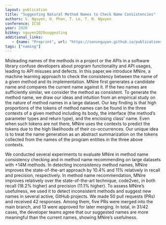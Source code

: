 ```yaml
---
layout: publication
title: "Suggesting Natural Method Names to Check Name Consistencies"
authors: S. Nguyen, H. Phan, T. Le, T. N. Nguyen
conference: ICSE
year: 2020
bibkey: nguyen2020suggesting
additional_links:
   - {name: "Preprint", url: "https://sonvnguyen.github.io/publications/icse20-final.pdf"}
tags: ["naming"]
---
```

Misleading names of the methods in a project or the APIs in a software library confuse developers about program functionality
and API usages, leading to API misuses and defects. In this paper,we introduce MNire, a machine learning approach to check the
consistency between the name of a given method and its implementation. MNire first generates a candidate name and compares the
current name against it. If the two names are sufficiently similar, we consider the method as consistent. To generate the method name,
we draw our ideas and intuition from an empirical study on the nature of method names in a large dataset. Our key finding is that
high proportions of the tokens of method names can be found in the three contexts of a given method including its body,
the interface (the method’s parameter types and return type), and the enclosing class’ name. Even when such tokens are not there,
MNire uses the contexts to predict the tokens due to the high likelihoods of their co-occurrences. Our unique idea is to treat
the name generation as an abstract summarization on the tokens collected from the names of the program entities in the three
above contexts.

We conducted several experiments to evaluate MNire in method name consistency checking and in method name
recommending on large datasets with +14M methods. In detecting inconsistency method names, MNire improves the state-of-the-art
approach by 10.4% and 11% relatively in recall and precision, respectively. In method name recommendation, MNire improves relatively
over the state-of-the-art technique, code2vec, in both recall (18.2% higher) and precision (11.1% higher). To assess MNire’s usefulness,
we used it to detect inconsistent methods and suggest new names in several active, GitHub projects. We made 50 pull requests (PRs) and received
42 responses. Among them, five PRs were merged into the main branch, and 13 were approved for later merging. In total, in 31/42 cases,
the developer teams agree that our suggested names are more meaningful than the current names, showing MNire’s usefulness.
